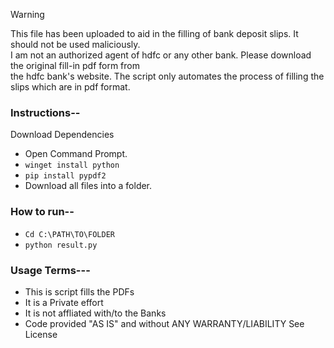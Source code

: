 
>[!WARNING]
>This file has been uploaded to aid in the filling of bank deposit slips.
>It should not be used maliciously. <br>I am not an authorized agent of hdfc or any other bank.
>Please download the original fill-in pdf form from<br> the hdfc bank's website. The script only
>automates the process of filling the slips which are in pdf format.


### Instructions--
Download Dependencies

- Open Command Prompt.
- ```winget install python```
- ```pip install pypdf2```
- Download all files into a folder.

### How to run--
- ```Cd C:\PATH\TO\FOLDER```
- ```python result.py```




### Usage Terms---
- This is script fills the PDFs
- It is a Private effort
- It is not affliated with/to the Banks
- Code provided "AS IS" and without ANY WARRANTY/LIABILITY See License
